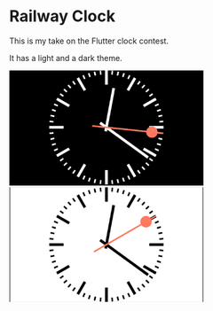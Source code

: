 # Railway Clock

This is my take on the Flutter clock contest.

It has a light and a dark theme.

<img src='railway_dark.png' width='350'>

<img src='railway_light.png' width='350'>
